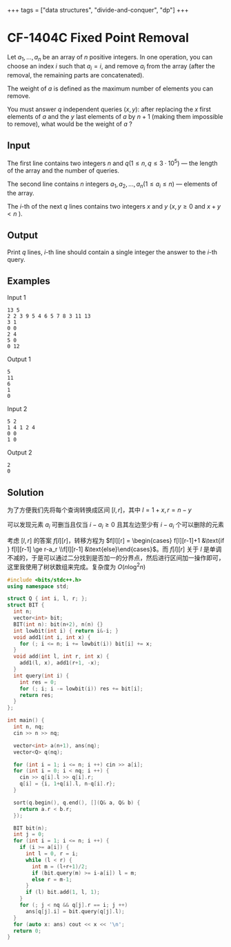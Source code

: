 +++
tags = ["data structures", "divide-and-conquer", "dp"]
+++

# CF-1404C Fixed Point Removal

Let $a_1, \ldots, a_n$ be an array of $n$ positive integers. In one operation, you can choose an index $i$ such that $a_i = i$, and remove $a_i$ from the array (after the removal, the remaining parts are concatenated).

The weight of $a$ is defined as the maximum number of elements you can remove.

You must answer $q$ independent queries $(x,y)$: after replacing the $x$ first elements of $a$ and the $y$ last elements of $a$ by $n+1$ (making them impossible to remove), what would be the weight of $a$ ?

## Input

The first line contains two integers $n$ and $q (1 \le n, q \le 3 \cdot 10^5)$ — the length of the array and the number of queries.

The second line contains $n$ integers $a_1, a_2, ..., a_n(1 \leq a_i \leq n)$ — elements of the array.

The $i$-th of the next $q$ lines contains two integers $x$ and $y$ ($x, y \ge 0$ and $x+y < n$ ).

## Output

Print $q$ lines, $i$-th line should contain a single integer  the answer to the $i$-th query.

## Examples

Input 1

```
13 5
2 2 3 9 5 4 6 5 7 8 3 11 13
3 1
0 0
2 4
5 0
0 12
```

Output 1

```
5
11
6
1
0
```

Input 2

```
5 2
1 4 1 2 4
0 0
1 0
```

Output 2

```
2
0
```

## Solution

为了方便我们先将每个查询转换成区间 $[l, r]$，其中 $l=1+x, r = n-y$

可以发现元素 $a_i$ 可删当且仅当 $i-a_i \ge 0$ 且其左边至少有 $i-a_{i}$ 个可以删除的元素

考虑 $[l, r]$ 的答案 $f[l][r]$，转移方程为 $f[l][r] = \begin{cases} f[l][r-1]+1 &\text{if } f[l][r-1] \ge r-a_r \\f[l][r-1] &\text{else}\end{cases}$。而 $f[l][r]$ 关于 $l$ 是单调不减的，于是可以通过二分找到是否加一的分界点，然后进行区间加一操作即可，这里我使用了树状数组来完成。复杂度为 $O(n\log^2 n)$

```cpp
#include <bits/stdc++.h>
using namespace std;

struct Q { int i, l, r; };
struct BIT {
  int n;
  vector<int> bit;
  BIT(int n): bit(n+2), n(n) {}
  int lowbit(int i) { return i&-i; }
  void add1(int i, int x) {
    for (; i <= n; i += lowbit(i)) bit[i] += x;
  }
  void add(int l, int r, int x) {
    add1(l, x), add1(r+1, -x);
  }
  int query(int i) {
    int res = 0;
    for (; i; i -= lowbit(i)) res += bit[i];
    return res;
  }
};

int main() {
  int n, nq;
  cin >> n >> nq;

  vector<int> a(n+1), ans(nq);
  vector<Q> q(nq);

  for (int i = 1; i <= n; i ++) cin >> a[i];
  for (int i = 0; i < nq; i ++) {
    cin >> q[i].l >> q[i].r;
    q[i] = {i, 1+q[i].l, n-q[i].r};
  }

  sort(q.begin(), q.end(), [](Q& a, Q& b) {
    return a.r < b.r;
  });

  BIT bit(n);
  int j = 0;
  for (int i = 1; i <= n; i ++) {
    if (i >= a[i]) {
      int l = 0, r = i;
      while (l < r) {
        int m = (l+r+1)/2;
        if (bit.query(m) >= i-a[i]) l = m;
        else r = m-1;
      }
      if (l) bit.add(1, l, 1);
    }
    for (; j < nq && q[j].r == i; j ++)
      ans[q[j].i] = bit.query(q[j].l);
  }
  for (auto x: ans) cout << x << '\n';
  return 0;
}
```

